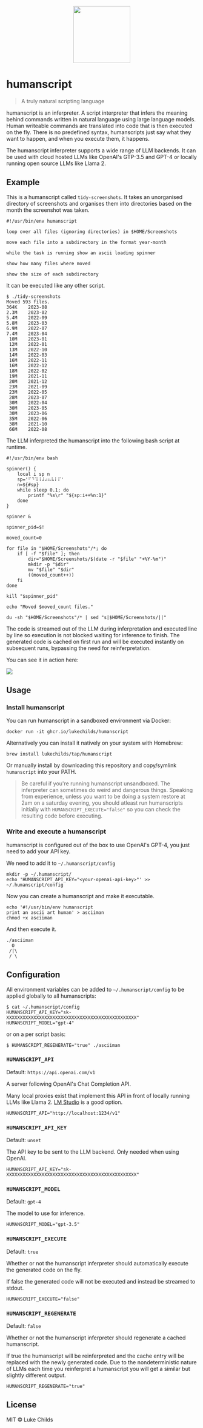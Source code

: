 <p align="center">
  <img src="logo.webp" height="150" />
</p>

# humanscript

> A truly natural scripting language

humanscript is an inferpreter. A script interpreter that infers the meaning behind commands written in natural language using large language models. Human writeable commands are translated into code that is then executed on the fly. There is no predefined syntax, humanscripts just say what they want to happen, and when you execute them, it happens.

The humanscript inferpreter supports a wide range of LLM backends. It can be used with cloud hosted LLMs like OpenAI's GTP-3.5 and GPT-4 or locally running open source LLMs like Llama 2.

## Example

This is a humanscript called `tidy-screenshots`. It takes an unorganised directory of screenshots and organises them into directories based on the month the screenshot was taken.

```shell
#!/usr/bin/env humanscript

loop over all files (ignoring directories) in $HOME/Screenshots

move each file into a subdirectory in the format year-month

while the task is running show an ascii loading spinner

show how many files where moved

show the size of each subdirectory
```

It can be executed like any other script.

```shell
$ ./tidy-screenshots
Moved 593 files.
364K    2023-08
2.3M    2023-02
5.4M    2022-09
5.8M    2023-03
6.9M    2022-07
7.4M    2023-04
 10M    2023-01
 12M    2022-01
 13M    2022-10
 14M    2022-03
 16M    2022-11
 16M    2022-12
 18M    2022-02
 19M    2021-11
 20M    2021-12
 23M    2021-09
 23M    2022-05
 28M    2023-07
 30M    2022-04
 30M    2023-05
 30M    2023-06
 35M    2022-06
 38M    2021-10
 66M    2022-08
```

The LLM inferpreted the humanscript into the following bash script at runtime.

```shell
#!/usr/bin/env bash

spinner() {
    local i sp n
    sp='⠋⠙⠹⠸⠼⠴⠦⠧⠇⠏'
    n=${#sp}
    while sleep 0.1; do
        printf "%s\r" "${sp:i++%n:1}"
    done
}

spinner &

spinner_pid=$!

moved_count=0

for file in "$HOME/Screenshots"/*; do
    if [ -f "$file" ]; then
        dir="$HOME/Screenshots/$(date -r "$file" "+%Y-%m")"
        mkdir -p "$dir"
        mv "$file" "$dir"
        ((moved_count++))
    fi
done

kill "$spinner_pid"

echo "Moved $moved_count files."

du -sh "$HOME/Screenshots"/* | sed "s|$HOME/Screenshots/||"
```

The code is streamed out of the LLM during inferpretation and executed line by line so execution is not blocked waiting for inference to finish. The generated code is cached on first run and will be executed instantly on subsequent runs, bypassing the need for reinferpretation.

You can see it in action here:

![](demo.svg)

## Usage

### Install humanscript

You can run humanscript in a sandboxed environment via Docker:

```shell
docker run -it ghcr.io/lukechilds/humanscript
```

Alternatively you can install it natively on your system with Homebrew:

```shell
brew install lukechilds/tap/humanscript
```

Or manually install by downloading this repository and copy/symlink `humanscript` into your PATH.

> Be careful if you're running humanscript unsandboxed. The inferpreter can sometimes do weird and dangerous things. Speaking from experience, unless you want to be doing a system restore at 2am on a saturday evening, you should atleast run humanscripts initially with `HUMANSCRIPT_EXECUTE="false"` so you can check the resulting code before executing.

### Write and execute a humanscript

humanscript is configured out of the box to use OpenAI's GPT-4, you just need to add your API key.

We need to add it to `~/.humanscript/config`

```shell
mkdir -p ~/.humanscript/
echo 'HUMANSCRIPT_API_KEY="<your-openai-api-key>"' >> ~/.humanscript/config
```

Now you can create a humanscript and make it executable.

```shell
echo '#!/usr/bin/env humanscript
print an ascii art human' > asciiman
chmod +x asciiman
```

And then execute it.

```shell
./asciiman
  O
 /|\
 / \
```

## Configuration

All environment variables can be added to `~/.humanscript/config` to be applied globally to all humanscripts:

```shell
$ cat ~/.humanscript/config
HUMANSCRIPT_API_KEY="sk-XXXXXXXXXXXXXXXXXXXXXXXXXXXXXXXXXXXXXXXXXXXXXXXX"
HUMANSCRIPT_MODEL="gpt-4"
```

or on a per script basis:

```shell
$ HUMANSCRIPT_REGENERATE="true" ./asciiman
```

### `HUMANSCRIPT_API`

Default: `https://api.openai.com/v1`

A server following OpenAI's Chat Completion API.

Many local proxies exist that implement this API in front of locally running LLMs like Llama 2. [LM Studio](https://lmstudio.ai/) is a good option.

```shell
HUMANSCRIPT_API="http://localhost:1234/v1"
```

### `HUMANSCRIPT_API_KEY`

Default: `unset`

The API key to be sent to the LLM backend. Only needed when using OpenAI.

```shell
HUMANSCRIPT_API_KEY="sk-XXXXXXXXXXXXXXXXXXXXXXXXXXXXXXXXXXXXXXXXXXXXXXXX"
```

### `HUMANSCRIPT_MODEL`

Default: `gpt-4`

The model to use for inference.

```shell
HUMANSCRIPT_MODEL="gpt-3.5"
```

### `HUMANSCRIPT_EXECUTE`

Default: `true`

Whether or not the humanscript inferpreter should automatically execute the generated code on the fly.

If false the generated code will not be executed and instead be streamed to stdout.

```shell
HUMANSCRIPT_EXECUTE="false"
```

### `HUMANSCRIPT_REGENERATE`

Default: `false`

Whether or not the humanscript inferpreter should regenerate a cached humanscript.

If true the humanscript will be reinferpreted and the cache entry will be replaced with the newly generated code. Due to the nondeterministic nature of LLMs each time you reinferpret a humanscript you will get a similar but slightly different output.

```shell
HUMANSCRIPT_REGENERATE="true"
```

## License

MIT © Luke Childs
